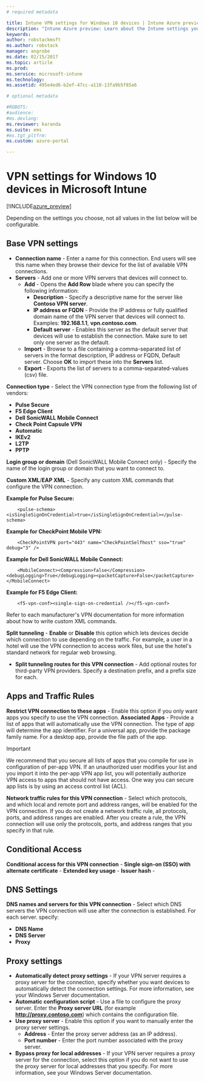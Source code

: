 ```yaml
---
# required metadata

title: Intune VPN settings for Windows 10 devices | Intune Azure preview | Microsoft Docs
description: "Intune Azure preview: Learn about the Intune settings you can use to configure VPN connections on Windows 10 devices."
keywords:
author: robstackmsft
ms.author: robstack
manager: angrobe
ms.date: 02/15/2017
ms.topic: article
ms.prod:
ms.service: microsoft-intune
ms.technology:
ms.assetid: 495e4ed6-b2ef-47cc-a110-13fa9b5f85a6

# optional metadata

#ROBOTS:
#audience:
#ms.devlang:
ms.reviewer: karanda
ms.suite: ems
#ms.tgt_pltfrm:
ms.custom: azure-portal

---
```


# VPN settings for Windows 10 devices in Microsoft Intune

[!INCLUDE[azure_preview](../includes/azure_preview.md)]

Depending on the settings you choose, not all values in the list below will be configurable.


## Base VPN settings


- **Connection name** - Enter a name for this connection. End users will see this name when they browse their device for the list of available VPN connections.
- **Servers** - Add one or more VPN servers that devices will connect to.
	- **Add** - Opens the **Add Row** blade where you can specify the following information:
		- **Description** - Specify a descriptive name for the server like **Contoso VPN server**.
		- **IP address or FQDN** - Provide the IP address or fully qualified domain name of the VPN server that devices will connect to. Examples: **192.168.1.1**, **vpn.contoso.com**.
		- **Default server** - Enables this server as the default server that devices will use to establish the connection. Make sure to set only one server as the default.
	- **Import** - Browse to a file containing a comma-separated list of servers in the format description, IP address or FQDN, Default server. Choose **OK** to import these into the **Servers** list.
	- **Export** - Exports the list of servers to a comma-separated-values (csv) file.

**Connection type** - Select the VPN connection type from the following list of vendors:
- **Pulse Secure**
- **F5 Edge Client**
- **Dell SonicWALL Mobile Connect**
- **Check Point Capsule VPN**
- **Automatic**
- **IKEv2**
- **L2TP**
- **PPTP**

**Login group or domain** (Dell SonicWALL Mobile Connect only) - Specify the name of the login group or domain that you want to connect to.

**Custom XML**/**EAP XML** - Specify any custom XML commands that configure the VPN connection.

**Example for Pulse Secure:**

```
	<pulse-schema><isSingleSignOnCredential>true</isSingleSignOnCredential></pulse-schema>
```

**Example for CheckPoint Mobile VPN:**

```
	<CheckPointVPN port="443" name="CheckPointSelfhost" sso="true" debug="3" />
```

**Example for Dell SonicWALL Mobile Connect:**

```
	<MobileConnect><Compression>false</Compression><debugLogging>True</debugLogging><packetCapture>False</packetCapture></MobileConnect>
```

**Example for F5 Edge Client:**

```
	<f5-vpn-conf><single-sign-on-credential /></f5-vpn-conf>
```

Refer to each manufacturer's VPN documentation for more information about how to write custom XML commands.

**Split tunneling** - **Enable** or **Disable** this option which lets devices decide which connection to use depending on the traffic. For example, a user in a hotel will use the VPN connection to access work files, but use the hotel's standard network for regular web browsing.
- **Split tunneling routes for this VPN connection** - Add optional routes for third-party VPN providers. Specify a destination prefix, and a prefix size for each.

## Apps and Traffic Rules

**Restrict VPN connection to these apps** - Enable this option if you only want apps you specify to use the VPN connection.
**Associated Apps** - Provide a list of apps that will automatically use the VPN connection. The type of app will determine the app identifier. For a universal app, provide the package family name. For a desktop app, provide the file path of the app.

>[!IMPORTANT]
>We recommend that you secure all lists of apps that you compile for use in configuration of per-app VPN. If an unauthorized user modifies your list and you import it into the per-app VPN app list, you will potentially authorize VPN access to apps that should not have access. One way you can secure app lists is by using an access control list (ACL).

**Network traffic rules for this VPN connection** - Select which protocols, and which local and remote port and address ranges, will be enabled for the VPN connection. If you do not create a network traffic rule, all protocols, ports, and address ranges are enabled. After you create a rule, the VPN connection will use only the protocols, ports, and address ranges that you specify in that rule.


## Conditional Access

**Conditional access for this VPN connection** -
**Single sign-on (SSO) with alternate certificate** -
**Extended key usage** -
**Issuer hash** -

## DNS Settings

**DNS names and servers for this VPN connection** - Select which DNS servers the VPN connection will use after the connection is established.
For each server. specify:
- **DNS Name**
- **DNS Server**
- **Proxy**

## Proxy settings

- **Automatically detect proxy settings** - If your VPN server requires a proxy server for the connection, specify whether you want devices to automatically detect the connection settings. For more information, see your Windows Server documentation.
- **Automatic configuration script** - Use a file to configure the proxy server. Enter the **Proxy server URL** (for example **http://proxy.contoso.com**) which contains the configuration file.
- **Use proxy server** - Enable this option if you want to manually enter the proxy server settings.
	- **Address** - Enter the proxy server address (as an IP address).
	- **Port number** - Enter the port number associated with the proxy server.
- **Bypass proxy for local addresses** - If your VPN server requires a proxy server for the connection, select this option if you do not want to use the proxy server for local addresses that you specify. For more information, see your Windows Server documentation.
